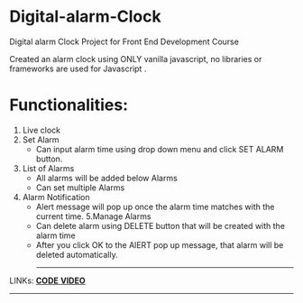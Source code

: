 # Digital-alarm-Clock
Digital alarm Clock Project for Front End Development Course

Created an alarm clock using ONLY vanilla javascript, no libraries or frameworks are used for Javascript .

# Functionalities:

 1. Live clock
 2. Set Alarm
    - Can input alarm time using drop down menu and click SET ALARM button.
 3. List of Alarms
    - All alarms will be added below Alarms
    - Can set multiple Alarms
 4. Alarm Notification
    - Alert message will pop up once the alarm time matches with the current time.
 5.Manage Alarms
    - Can delete alarm using DELETE button that will be created with the alarm time
    - After you click OK to the AlERT pop up message, that alarm will be deleted automatically. <hr>
  

LINKs: <a href = "https://thecodermanrr.github.io/Digital-alarm-Clock/"> <b>CODE</b> </a>    <a href = "https://youtu.be/OyWshOHG_Aw"> <b>VIDEO</b> </a> <br><hr>
